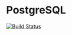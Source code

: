 # PostgreSQL

[![Build Status](https://travis-ci.org/iamed2/PostgreSQL.jl.png)](https://travis-ci.org/iamed2/PostgreSQL.jl)
